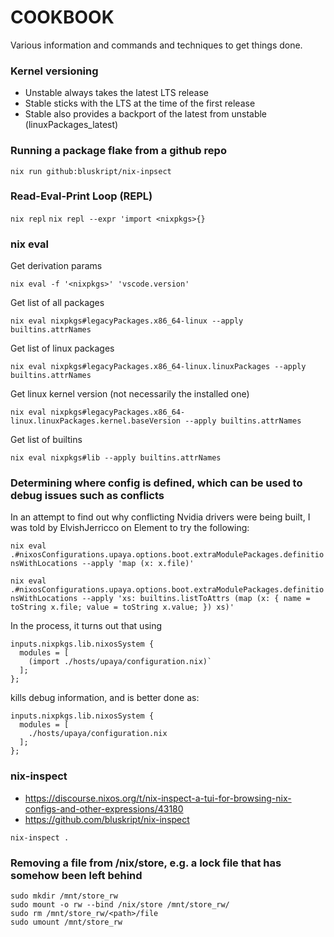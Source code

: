 COOKBOOK
========

Various information and commands and techniques to get things done.

### Kernel versioning

* Unstable always takes the latest LTS release
* Stable sticks with the LTS at the time of the first release
* Stable also provides a backport of the latest from unstable (linuxPackages_latest)

### Running a package flake from a github repo

`nix run github:bluskript/nix-inpsect`

### Read-Eval-Print Loop (REPL)

`nix repl`
`nix repl --expr 'import <nixpkgs>{}`

### nix eval

Get derivation params

`nix eval -f '<nixpkgs>' 'vscode.version'`

Get list of all packages

`nix eval nixpkgs#legacyPackages.x86_64-linux --apply builtins.attrNames`

Get list of linux packages

`nix eval nixpkgs#legacyPackages.x86_64-linux.linuxPackages --apply builtins.attrNames`

Get linux kernel version (not necessarily the installed one)

`nix eval nixpkgs#legacyPackages.x86_64-linux.linuxPackages.kernel.baseVersion --apply builtins.attrNames`

Get list of builtins

`nix eval nixpkgs#lib --apply builtins.attrNames`

### Determining where config is defined, which can be used to debug issues such as conflicts

In an attempt to find out why conflicting Nvidia drivers were being built, I was told by ElvishJerricco on Element to try the following:

`nix eval .#nixosConfigurations.upaya.options.boot.extraModulePackages.definitionsWithLocations --apply 'map (x: x.file)'`

`nix eval .#nixosConfigurations.upaya.options.boot.extraModulePackages.definitionsWithLocations --apply 'xs: builtins.listToAttrs (map (x: { name = toString x.file; value = toString x.value; }) xs)'`

In the process, it turns out that using

```
inputs.nixpkgs.lib.nixosSystem {
  modules = [
    (import ./hosts/upaya/configuration.nix)`
  ];
};
```

kills debug information, and is better done as:

```
inputs.nixpkgs.lib.nixosSystem {
  modules = [
    ./hosts/upaya/configuration.nix
  ];
};
```

### nix-inspect

* https://discourse.nixos.org/t/nix-inspect-a-tui-for-browsing-nix-configs-and-other-expressions/43180
* https://github.com/bluskript/nix-inspect

`nix-inspect .`

### Removing a file from /nix/store, e.g. a lock file that has somehow been left behind

```
sudo mkdir /mnt/store_rw
sudo mount -o rw --bind /nix/store /mnt/store_rw/
sudo rm /mnt/store_rw/<path>/file
sudo umount /mnt/store_rw
```
